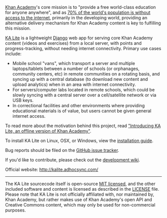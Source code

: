 [Khan Academy](http://www.khanacademy.org/)'s core mission is to "provide a free world-class education for anyone anywhere", and as [70% of the world's population is without access to the internet](http://en.wikipedia.org/wiki/Global_Internet_usage), primarily in the developing world, providing an alternative delivery mechanism for Khan Academy content is key to fulfilling this mission.

[KA Lite](http://kalite.adhocsync.com/) is a lightweight [Django](https://www.djangoproject.com/) web app for serving core Khan Academy content (videos and exercises) from a local server, with points and progress-tracking, without needing internet connectivity. Primary use cases include:
* Mobile school "vans", which transport a server and multiple laptops/tablets between a number of schools (or orphanages, community centers, etc) in remote communities on a rotating basis, and syncing up with a central database (to download new content and upload analytics) when in an area with internet connectivity.
* For servers/computer labs located in remote schools, which could be slowly syncing with a central server over a cell/satellite network or via USB keys.
* In correctional facilities and other environments where providing educational materials is of value, but users cannot be given general internet access.

To read more about the motivation behind this project, read ["Introducing KA Lite, an offline version of Khan Academy"](http://jamiealexandre.com/blog/2012/12/12/ka-lite-offline-khan-academy/).

To install KA Lite on Linux, OSX, or Windows, view the [installation guide](https://sites.google.com/site/kalitewiki/installation).

Bug reports should be filed on the [GitHub issue tracker](https://github.com/jamalex/ka-lite/issues).

If you'd like to contribute, please check out the [development wiki](https://sites.google.com/site/kalitewiki/development/getting-started).

Official website: http://kalite.adhocsync.com/

---

The KA Lite sourcecode itself is open-source [MIT licensed](http://opensource.org/licenses/MIT), and the other included software
and content is licensed as described in the [LICENSE](https://raw.github.com/jamalex/ka-lite/master/LICENSE) file. Please note that KA Lite is not officially affiliated with, nor maintained by, Khan Academy, but rather makes use of Khan Academy's open API and Creative Commons content, which may only be used for non-commercial purposes.